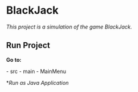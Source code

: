 # BlackJack
_This project is a simulation of the game BlackJack._

## Run Project
**Go to:**

\- src - main - MainMenu

**Run as Java Application*